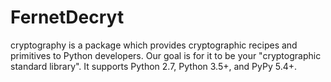 # FernetDecryt

cryptography is a package which provides cryptographic recipes and primitives to Python developers. Our goal is for it to be your "cryptographic standard library". It supports Python 2.7, Python 3.5+, and PyPy 5.4+.
